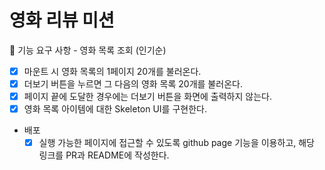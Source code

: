 # 영화 리뷰 미션

🎯 기능 요구 사항 - 영화 목록 조회 (인기순)

- [x] 마운트 시 영화 목록의 1페이지 20개를 불러온다.
- [x] 더보기 버튼을 누르면 그 다음의 영화 목록 20개를 불러온다.
- [x] 페이지 끝에 도달한 경우에는 더보기 버튼을 화면에 출력하지 않는다.
- [x] 영화 목록 아이템에 대한 Skeleton UI를 구현한다.

- 배포
  - [x] 실행 가능한 페이지에 접근할 수 있도록 github page 기능을 이용하고, 해당 링크를 PR과 README에 작성한다.
